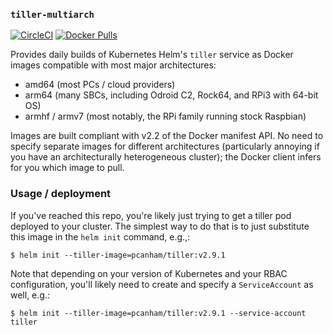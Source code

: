 ### `tiller-multiarch`

[![CircleCI][circleci-badge]][circleci-link]
[![Docker Pulls][dockerhub-badge]][dockerhub-link]

Provides daily builds of Kubernetes Helm's `tiller` service as Docker images
compatible with most major architectures:
- amd64 (most PCs / cloud providers)
- arm64 (many SBCs, including Odroid C2, Rock64, and RPi3 with 64-bit OS)
- armhf / armv7 (most notably, the RPi family running stock Raspbian)

Images are built compliant with v2.2 of the Docker manifest API. No need
to specify separate images for different architectures (particularly annoying
if you have an architecturally heterogeneous cluster); the Docker client infers
for you which image to pull.

### Usage / deployment

If you've reached this repo, you're likely just trying to get a tiller pod
deployed to your cluster. The simplest way to do that is to just substitute this
image in the `helm init` command, e.g.,:

```console
$ helm init --tiller-image=pcanham/tiller:v2.9.1
```

Note that depending on your version of Kubernetes and your RBAC configuration,
you'll likely need to create and specify a `ServiceAccount` as well, e.g.:

```console
$ helm init --tiller-image=pcanham/tiller:v2.9.1 --service-account tiller
```

[circleci-badge]: https://circleci.com/gh/pcanham/tiller-multiarch/tree/master.svg?style=shield
[circleci-link]: https://circleci.com/gh/pcanham/tiller-multiarch/tree/master
[dockerhub-badge]: https://img.shields.io/docker/pulls/pcanham/tiller.svg?style=flat-square
[dockerhub-link]: https://hub.docker.com/r/pcanham/tiller/

